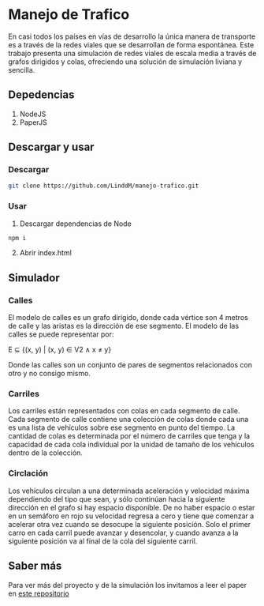 # Manejo de Trafico
En casi todos los países en vías de desarrollo la única manera de transporte es a través de la redes viales que se desarrollan de forma espontánea. Este trabajo presenta una simulación de redes viales de escala media a través de grafos dirigidos y colas, ofreciendo una solución de simulación liviana y sencilla.
## Depedencias
1. NodeJS
2. PaperJS
## Descargar y usar
### Descargar
```bash
git clone https://github.com/LinddM/manejo-trafico.git
```
### Usar
1. Descargar dependencias de Node
```bash
npm i
```
2. Abrir index.html

## Simulador
### Calles
El modelo de calles es un grafo dirigido, donde cada vértice son 4 metros de calle y las aristas es la dirección de ese segmento. El modelo de las calles se puede representar por:
 
E ⊆ {(x, y) | (x, y) ∈ V2 ∧ x ≠ y}

Donde las calles son un conjunto de pares de segmentos relacionados con otro y no consigo mismo.

### Carriles
Los carriles están representados con colas en cada segmento de calle.
Cada segmento de calle contiene una colección de colas donde cada una es una lista de vehículos sobre ese segmento en punto del tiempo. La cantidad de colas es determinada por el número de carriles que tenga y la capacidad de cada cola individual por la unidad de tamaño de los vehículos dentro de la colección.

### Circlación
Los vehículos circulan a una determinada aceleración y velocidad máxima dependiendo del tipo que sean, y sólo continúan hacia la siguiente dirección en el grafo si hay espacio disponible. De no haber espacio o estar en un semáforo en rojo su velocidad regresa a cero y tiene que comenzar a acelerar otra vez cuando se desocupe la siguiente posición. Solo el primer carro en cada carril puede avanzar y desencolar, y cuando avanza a la siguiente posición va al final de la cola del siguiente carril.

## Saber más
Para ver más del proyecto y de la simulación los invitamos a leer el paper en 
[este repositorio](Manejo_y_Simulación_de_Redes_Viales_con_Grafos_Dirigidos.pdf)